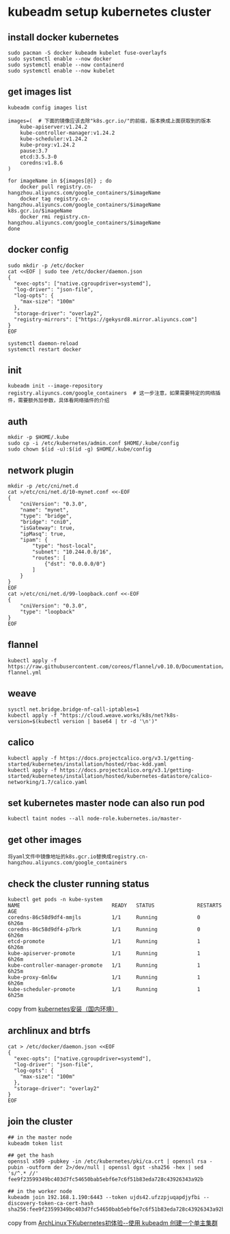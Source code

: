 # kubeadm setup kubernetes cluster

## install docker kubernetes

``` shell
sudo pacman -S docker kubeadm kubelet fuse-overlayfs
sudo systemctl enable --now docker
sudo systemctl enable --now containerd
sudo systemctl enable --now kubelet
```

## get images list

``` shell
kubeadm config images list

images=(  # 下面的镜像应该去除"k8s.gcr.io/"的前缀，版本换成上面获取到的版本
    kube-apiserver:v1.24.2
    kube-controller-manager:v1.24.2
    kube-scheduler:v1.24.2
    kube-proxy:v1.24.2
    pause:3.7
    etcd:3.5.3-0
    coredns:v1.8.6
)

for imageName in ${images[@]} ; do
    docker pull registry.cn-hangzhou.aliyuncs.com/google_containers/$imageName
    docker tag registry.cn-hangzhou.aliyuncs.com/google_containers/$imageName k8s.gcr.io/$imageName
    docker rmi registry.cn-hangzhou.aliyuncs.com/google_containers/$imageName
done
```

## docker config

``` shell
sudo mkdir -p /etc/docker
cat <<EOF | sudo tee /etc/docker/daemon.json
{
  "exec-opts": ["native.cgroupdriver=systemd"],
  "log-driver": "json-file",
  "log-opts": {
    "max-size": "100m"
  },
  "storage-driver": "overlay2",
  "registry-mirrors": ["https://gekysrd8.mirror.aliyuncs.com"]
}
EOF

systemctl daemon-reload
systemctl restart docker
```

## init

``` shell
kubeadm init --image-repository registry.aliyuncs.com/google_containers  # 这一步注意，如果需要特定的网络插件，需要额外加参数，具体看网络插件的介绍
```

## auth

``` shell
mkdir -p $HOME/.kube
sudo cp -i /etc/kubernetes/admin.conf $HOME/.kube/config
sudo chown $(id -u):$(id -g) $HOME/.kube/config
```

## network plugin

``` shell
mkdir -p /etc/cni/net.d
cat >/etc/cni/net.d/10-mynet.conf <<-EOF
{
    "cniVersion": "0.3.0",
    "name": "mynet",
    "type": "bridge",
    "bridge": "cni0",
    "isGateway": true,
    "ipMasq": true,
    "ipam": {
        "type": "host-local",
        "subnet": "10.244.0.0/16",
        "routes": [
            {"dst": "0.0.0.0/0"}
        ]
    }
}
EOF
cat >/etc/cni/net.d/99-loopback.conf <<-EOF
{
    "cniVersion": "0.3.0",
    "type": "loopback"
}
EOF
```

## flannel

``` shell
kubectl apply -f https://raw.githubusercontent.com/coreos/flannel/v0.10.0/Documentation/kube-flannel.yml
```

## weave

``` shell
sysctl net.bridge.bridge-nf-call-iptables=1
kubectl apply -f "https://cloud.weave.works/k8s/net?k8s-version=$(kubectl version | base64 | tr -d '\n')"
```

## calico

``` shell
kubectl apply -f https://docs.projectcalico.org/v3.1/getting-started/kubernetes/installation/hosted/rbac-kdd.yaml
kubectl apply -f https://docs.projectcalico.org/v3.1/getting-started/kubernetes/installation/hosted/kubernetes-datastore/calico-networking/1.7/calico.yaml

```

## set kubernetes master node can also run pod

``` shell
kubectl taint nodes --all node-role.kubernetes.io/master-
```

## get other images

``` shell
将yaml文件中镜像地址的k8s.gcr.io替换成registry.cn-hangzhou.aliyuncs.com/google_containers
```

## check the cluster running status

``` shell
kubectl get pods -n kube-system
NAME                              READY   STATUS              RESTARTS   AGE
coredns-86c58d9df4-mmjls          1/1     Running             0          6h26m
coredns-86c58d9df4-p7brk          1/1     Running             0          6h26m
etcd-promote                      1/1     Running             1          6h26m
kube-apiserver-promote            1/1     Running             1          6h26m
kube-controller-manager-promote   1/1     Running             1          6h25m
kube-proxy-6ml6w                  1/1     Running             1          6h26m
kube-scheduler-promote            1/1     Running             1          6h25m
```

copy from [kubernetes安装（国内环境）](https://zhuanlan.zhihu.com/p/46341911)

## archlinux and btrfs

``` shell
cat > /etc/docker/daemon.json <<EOF
{
  "exec-opts": ["native.cgroupdriver=systemd"],
  "log-driver": "json-file",
  "log-opts": {
    "max-size": "100m"
  },
  "storage-driver": "overlay2"
}
EOF
```

## join the cluster

``` shell
## in the master node
kubeadm token list

## get the hash
openssl x509 -pubkey -in /etc/kubernetes/pki/ca.crt | openssl rsa -pubin -outform der 2>/dev/null | openssl dgst -sha256 -hex | sed 's/^.* //'
fee9f23599349bc403d7fc54650bab5ebf6e7c6f51b83eda728c43926343a92b

## in the worker node
kubeadm join 192.168.1.190:6443 --token ujds42.ufzzpjuqapdjyfbi --discovery-token-ca-cert-hash sha256:fee9f23599349bc403d7fc54650bab5ebf6e7c6f51b83eda728c43926343a92b
```
copy from [ArchLinux下Kubernetes初体验--使用 kubeadm 创建一个单主集群](https://blog.firerain.me/article/22)
